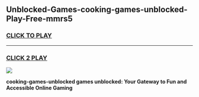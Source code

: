 
## Unblocked-Games-cooking-games-unblocked-Play-Free-mmrs5
<h3>
<a href="https://premium76.site?title=cooking-games-unblocked&ref=12A">CLICK TO PLAY</a></h3>
<hr>

<h3>
<a href="https://premium76.site?title=cooking-games-unblocked&ref=12A">CLICK 2 PLAY</a>
  
</h3>

<a href="https://premium76.site?title=cooking-games-unblocked&ref=12A"><img src="https://clearcache.store/games.png"></a>


**cooking-games-unblocked games unblocked: Your Gateway to Fun and Accessible Online Gaming**
